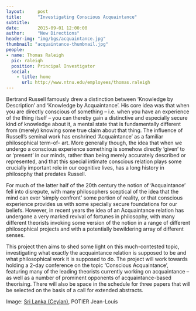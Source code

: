 ```yaml
---
layout:     post
title:      "Investigating Conscious Acquaintance"
subtitle:   
date:       2015-09-01 12:00:00
author:     "New Directions"
header-img: "img/bgs/acquaintance.jpg"
thumbnail: "acquaintance-thumbnail.jpg"
people:
- name: Thomas Raleigh
  pic: raleigh
  position: Principal Investigator
  social:
    - title: home
      url: http://www.ntnu.edu/employees/thomas.raleigh
---
```


Bertrand Russell famously drew a distinction between ‘Knowledge by Description’ and ‘Knowledge by Acquaintance’. His core idea was that when you are directly conscious of something – i.e. when you have an experience of the thing itself – you can thereby gain a distinctive and especially secure kind of knowledge about it, a mental state that is fundamentally different from (merely) knowing some true claim about that thing. The influence of Russell’s seminal work has enshrined ‘Acquaintance’ as a familiar philosophical term-of- art. More generally though, the idea that when we undergo a conscious experience something is somehow directly ‘given’ to or ‘present’ in our minds, rather than being merely accurately described or represented, and that this special intimate conscious relation plays some crucially important role in our cognitive lives, has a long history in philosophy that predates Russell.

For much of the latter half of the 20th century the notion of ‘Acquaintance’ fell into disrepute, with many philosophers sceptical of the idea that the mind can ever ‘simply confront’ some portion of reality, or that conscious experience provides us with some specially secure foundations for our beliefs. However, in recent years the idea of an Acquaintance relation has undergone a very marked revival of fortunes in philosophy, with many different theorists invoking some version of the notion in a range of different philosophical projects and with a potentially bewildering array of different senses.

This project then aims to shed some light on this much-contested topic, investigating what exactly the acquaintance relation is supposed to be and what philosophical work it is supposed to do. The project will work towards holding a 2-day conference on the topic ‘Conscious Acquaintance’, featuring many of the leading theorists currently working on acquaintance – as well as a number of prominent opponents of acquaintance-based theorising. There will also be space in the schedule for three papers that will be selected on the basis of a call for extended abstracts.

<span class="caption text-muted">Image: 
<a href="https://www.flickr.com/photos/jeanlouispotier/8518037805/" target="_blank">Sri Lanka (Ceylan)</a>, 
POTIER Jean-Louis</span>
